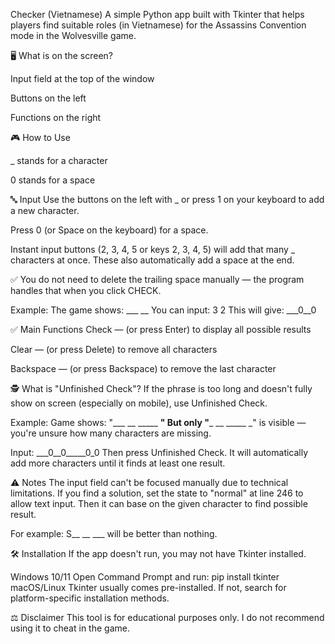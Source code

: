 Checker (Vietnamese)
A simple Python app built with Tkinter that helps players find suitable roles (in Vietnamese) for the Assassins Convention mode in the Wolvesville game.

🖥️ What is on the screen?

Input field at the top of the window

Buttons on the left

Functions on the right

🎮 How to Use

_ stands for a character

0 stands for a space

🔤 Input
Use the buttons on the left with _ or press 1 on your keyboard to add a new character.

Press 0 (or Space on the keyboard) for a space.

Instant input buttons (2, 3, 4, 5 or keys 2, 3, 4, 5) will add that many _ characters at once.
These also automatically add a space at the end.

✅ You do not need to delete the trailing space manually — the program handles that when you click CHECK.

Example:
The game shows: ___ __
You can input: 3 2
This will give: ___0__0

✅ Main Functions
Check — (or press Enter) to display all possible results

Clear — (or press Delete) to remove all characters

Backspace — (or press Backspace) to remove the last character

🕵️ What is "Unfinished Check"?
If the phrase is too long and doesn't fully show on screen (especially on mobile), use Unfinished Check.

Example:
Game shows: "___ __ _____ __"
But only "___ __ _____ _" is visible — you're unsure how many characters are missing.

Input:
___0__0_____0_0
Then press Unfinished Check.
It will automatically add more characters until it finds at least one result.

⚠️ Notes
The input field can't be focused manually due to technical limitations.
If you find a solution, set the state to "normal" at line 246 to allow text input. Then it can base on the given character to find possible result.

For example:
S__ __ ___ will be better than nothing.

🛠 Installation
If the app doesn't run, you may not have Tkinter installed.

Windows 10/11
Open Command Prompt and run:
pip install tkinter
macOS/Linux
Tkinter usually comes pre-installed. If not, search for platform-specific installation methods.

⚖️ Disclaimer
This tool is for educational purposes only.
I do not recommend using it to cheat in the game.